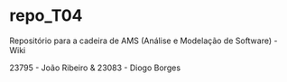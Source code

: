 # repo_T04
Repositório para a cadeira de AMS (Análise e Modelação de Software) - Wiki

23795 - João Ribeiro & 23083 - Diogo Borges
